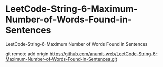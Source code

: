 # LeetCode-String-6-Maximum-Number-of-Words-Found-in-Sentences
LeetCode-String-6-Maximum Number of Words Found in Sentences

git remote add origin https://github.com/anumit-web/LeetCode-String-6-Maximum-Number-of-Words-Found-in-Sentences.git

